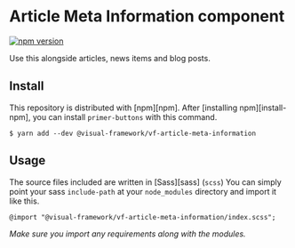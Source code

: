 # Article Meta Information component

[![npm version](https://badge.fury.io/js/%40visual-framework%2Fvf-article-meta-information.svg)](https://badge.fury.io/js/%40visual-framework%2Fvf-article-meta-information)

Use this alongside articles, news items and blog posts.

## Install

This repository is distributed with [npm][npm]. After [installing npm][install-npm], you can install `primer-buttons` with this command.

```
$ yarn add --dev @visual-framework/vf-article-meta-information
```

## Usage

The source files included are written in [Sass][sass] (`scss`) You can simply point your sass `include-path` at your `node_modules` directory and import it like this.

```
@import "@visual-framework/vf-article-meta-information/index.scss";
```

_Make sure you import any requirements along with the modules._
